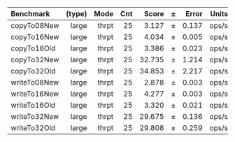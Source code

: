 Benchmark | (type) | Mode | Cnt | Score | ± | Error | Units
:---------|-------:|-----:|----:|------:|---|------:|-----:
copyTo08New | large | thrpt | 25 | 3.127 | ± | 0.137 | ops/s
copyTo16New | large | thrpt | 25 | 4.034 | ± | 0.005 | ops/s
copyTo16Old | large | thrpt | 25 | 3.386 | ± | 0.023 | ops/s
copyTo32New | large | thrpt | 25 | 32.735 | ± | 1.214 | ops/s
copyTo32Old | large | thrpt | 25 | 34.853 | ± | 2.217 | ops/s
writeTo08New | large | thrpt | 25 | 2.878 | ± | 0.003 | ops/s
writeTo16New | large | thrpt | 25 | 4.277 | ± | 0.003 | ops/s
writeTo16Old | large | thrpt | 25 | 3.320 | ± | 0.021 | ops/s
writeTo32New | large | thrpt | 25 | 29.675 | ± | 0.136 | ops/s
writeTo32Old | large | thrpt | 25 | 29.808 | ± | 0.259 | ops/s

